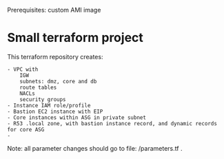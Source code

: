Prerequisites: custom AMI image

# Small terraform project

This terraform repository creates:

    - VPC with
        IGW
        subnets: dmz, core and db
        route tables
        NACLs
        security groups
    - Instance IAM role/profile
    - Bastion EC2 instance with EIP
    - Core instances within ASG in private subnet
    - R53 .local zone, with bastion instance record, and dynamic records for core ASG
    - 

Note: all parameter changes should go to file: /parameters.tf .